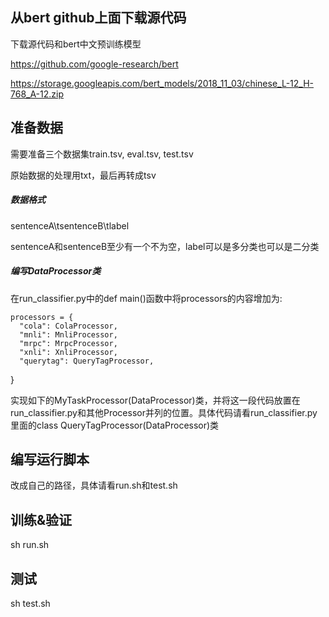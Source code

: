 ## 从bert github上面下载源代码
下载源代码和bert中文预训练模型

https://github.com/google-research/bert

https://storage.googleapis.com/bert_models/2018_11_03/chinese_L-12_H-768_A-12.zip

## 准备数据
需要准备三个数据集train.tsv, eval.tsv, test.tsv

原始数据的处理用txt，最后再转成tsv

##### 数据格式
sentenceA\tsentenceB\tlabel

sentenceA和sentenceB至少有一个不为空，label可以是多分类也可以是二分类

##### 编写DataProcessor类
在run_classifier.py中的def main()函数中将processors的内容增加为:

    processors = {
      "cola": ColaProcessor,
      "mnli": MnliProcessor,
      "mrpc": MrpcProcessor,
      "xnli": XnliProcessor,
      "querytag": QueryTagProcessor,
  }

实现如下的MyTaskProcessor(DataProcessor)类，并将这一段代码放置在run_classifier.py和其他Processor并列的位置。具体代码请看run_classifier.py里面的class QueryTagProcessor(DataProcessor)类

## 编写运行脚本
改成自己的路径，具体请看run.sh和test.sh

## 训练&验证
sh run.sh

## 测试
sh test.sh

